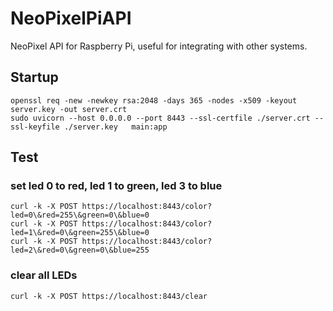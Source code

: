 # NeoPixelPiAPI
NeoPixel API for Raspberry Pi, useful for integrating with other systems.

## Startup
```
openssl req -new -newkey rsa:2048 -days 365 -nodes -x509 -keyout server.key -out server.crt
sudo uvicorn --host 0.0.0.0 --port 8443 --ssl-certfile ./server.crt --ssl-keyfile ./server.key   main:app
```

## Test

### set led 0 to red, led 1 to green, led 3 to blue
```
curl -k -X POST https://localhost:8443/color?led=0\&red=255\&green=0\&blue=0
curl -k -X POST https://localhost:8443/color?led=1\&red=0\&green=255\&blue=0
curl -k -X POST https://localhost:8443/color?led=2\&red=0\&green=0\&blue=255
```

### clear all LEDs
```
curl -k -X POST https://localhost:8443/clear
```
